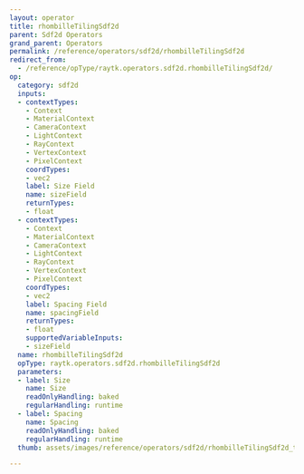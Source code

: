```yaml
---
layout: operator
title: rhombilleTilingSdf2d
parent: Sdf2d Operators
grand_parent: Operators
permalink: /reference/operators/sdf2d/rhombilleTilingSdf2d
redirect_from:
  - /reference/opType/raytk.operators.sdf2d.rhombilleTilingSdf2d/
op:
  category: sdf2d
  inputs:
  - contextTypes:
    - Context
    - MaterialContext
    - CameraContext
    - LightContext
    - RayContext
    - VertexContext
    - PixelContext
    coordTypes:
    - vec2
    label: Size Field
    name: sizeField
    returnTypes:
    - float
  - contextTypes:
    - Context
    - MaterialContext
    - CameraContext
    - LightContext
    - RayContext
    - VertexContext
    - PixelContext
    coordTypes:
    - vec2
    label: Spacing Field
    name: spacingField
    returnTypes:
    - float
    supportedVariableInputs:
    - sizeField
  name: rhombilleTilingSdf2d
  opType: raytk.operators.sdf2d.rhombilleTilingSdf2d
  parameters:
  - label: Size
    name: Size
    readOnlyHandling: baked
    regularHandling: runtime
  - label: Spacing
    name: Spacing
    readOnlyHandling: baked
    regularHandling: runtime
  thumb: assets/images/reference/operators/sdf2d/rhombilleTilingSdf2d_thumb.png

---
```

